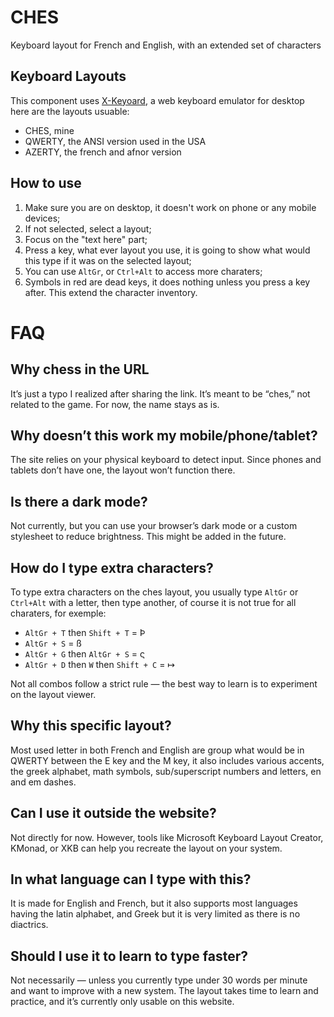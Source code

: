 CHES
================================================================================

Keyboard layout for French and English, with an extended set of characters

Keyboard Layouts
--------------------------------------------------------------------------------

This component uses [X-Keyoard](https://github.com/OneDeadKey/x-keyboard/tree/master), a web keyboard emulator for desktop here are the layouts usuable:
- CHES, mine
- QWERTY, the ANSI version used in the USA
- AZERTY, the french and afnor version

## How to use
1. Make sure you are on desktop, it doesn't work on phone or any mobile devices;
2. If not selected, select a layout;
3. Focus on the "text here" part;
4. Press a key, what ever layout you use, it is going to show what would this type if it was on the selected layout;
5. You can use `AltGr`, or `Ctrl+Alt` to access more charaters;
6. Symbols in red are dead keys, it does nothing unless you press a key after. This extend the character inventory.

# FAQ
## Why chess in the URL
It’s just a typo I realized after sharing the link. It’s meant to be “ches,” not related to the game. For now, the name stays as is.
## Why doesn’t this work my mobile/phone/tablet?
The site relies on your physical keyboard to detect input. Since phones and tablets don’t have one, the layout won’t function there.
## Is there a dark mode?
Not currently, but you can use your browser’s dark mode or a custom stylesheet to reduce brightness. This might be added in the future.
## How do I type extra characters?
To type extra characters on the ches layout, you usually type `AltGr` or `Ctrl+Alt` with a letter, then type another, of course it is not true for all charaters, for exemple:
- `AltGr + T` then `Shift + T` = Þ
- `AltGr + S` = ß
- `AltGr + G` then `AltGr + S` = ς
- `AltGr + D` then `W` then `Shift + C` = ↦

Not all combos follow a strict rule — the best way to learn is to experiment on the layout viewer.
## Why this specific layout?
Most used letter in both French and English are group what would be in QWERTY between the E key and the M key, it also includes various accents, the greek alphabet, math symbols, sub/superscript numbers and letters, en and em dashes.
## Can I use it outside the website?
Not directly for now. However, tools like Microsoft Keyboard Layout Creator, KMonad, or XKB can help you recreate the layout on your system.
## In what language can I type with this?
It is made for English and French, but it also supports most languages having the latin alphabet, and Greek but it is very limited as there is no diactrics.
## Should I use it to learn to type faster?
Not necessarily — unless you currently type under 30 words per minute and want to improve with a new system. The layout takes time to learn and practice, and it’s currently only usable on this website.

